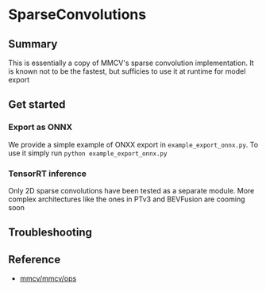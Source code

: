 # SparseConvolutions
## Summary

This is essentially a copy of MMCV's sparse convolution implementation.
It is known not to be the fastest, but sufficies to use it at runtime for model export

## Get started
### Export as ONNX

We provide a simple example of ONXX export in `example_export_onnx.py`.
To use it simply run `python example_export_onnx.py`

### TensorRT inference

Only 2D sparse convolutions have been tested as a separate module.
More complex architectures like the ones in PTv3 and BEVFusion are cooming soon

## Troubleshooting

## Reference

- [mmcv/mmcv/ops](https://github.com/open-mmlab/mmcv/tree/main/mmcv/ops)
